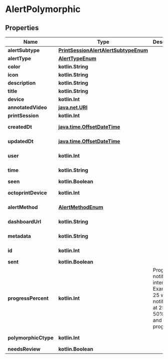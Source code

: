 
# AlertPolymorphic

## Properties
Name | Type | Description | Notes
------------ | ------------- | ------------- | -------------
**alertSubtype** | [**PrintSessionAlertAlertSubtypeEnum**](PrintSessionAlertAlertSubtypeEnum.md) |  | 
**alertType** | [**AlertTypeEnum**](AlertTypeEnum.md) |  |  [readonly]
**color** | **kotlin.String** |  | 
**icon** | **kotlin.String** |  | 
**description** | **kotlin.String** |  | 
**title** | **kotlin.String** |  | 
**device** | **kotlin.Int** |  | 
**annotatedVideo** | [**java.net.URI**](java.net.URI.md) |  | 
**printSession** | **kotlin.Int** |  | 
**createdDt** | [**java.time.OffsetDateTime**](java.time.OffsetDateTime.md) |  |  [optional] [readonly]
**updatedDt** | [**java.time.OffsetDateTime**](java.time.OffsetDateTime.md) |  |  [optional] [readonly]
**user** | **kotlin.Int** |  |  [optional] [readonly]
**time** | **kotlin.String** |  |  [optional] [readonly]
**seen** | **kotlin.Boolean** |  |  [optional]
**octoprintDevice** | **kotlin.Int** |  |  [optional] [readonly]
**alertMethod** | [**AlertMethodEnum**](AlertMethodEnum.md) |  |  [optional] [readonly]
**dashboardUrl** | **kotlin.String** |  |  [optional] [readonly]
**metadata** | **kotlin.String** |  |  [optional] [readonly]
**id** | **kotlin.Int** |  |  [optional] [readonly]
**sent** | **kotlin.Boolean** |  |  [optional]
**progressPercent** | **kotlin.Int** | Progress notification interval. Example: 25 will notify you at 25%, 50%, 75%, and 100% progress |  [optional]
**polymorphicCtype** | **kotlin.Int** |  |  [optional] [readonly]
**needsReview** | **kotlin.Boolean** |  |  [optional]



